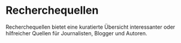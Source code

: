 # Recherchequellen

Recherchequellen bietet eine kuratierte Übersicht interessanter oder hilfreicher Quellen für Journalisten, Blogger und Autoren.
